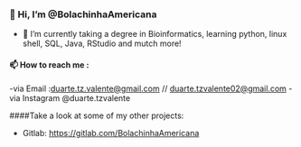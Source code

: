 ### 👋 Hi, I’m @BolachinhaAmericana
- 🌱 I’m currently taking a degree in Bioinformatics, learning python, linux shell, SQL, Java, RStudio and mutch more!
#### 📫 How to reach me :
-via Email :duarte.tz.valente@gmail.com // duarte.tzvalente02@gmail.com
-via Instagram @duarte.tzvalente

####Take a look at some of my other projects: 
- Gitlab: https://gitlab.com/BolachinhaAmericana

<!---
BolachinhaAmericana/BolachinhaAmericana is a ✨ special ✨ repository because its `README.md` (this file) appears on your GitHub profile.
You can click the Preview link to take a look at your changes.
--->
